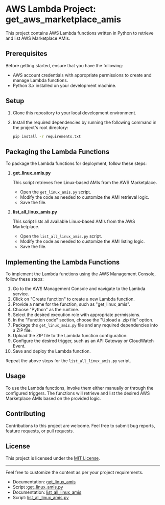 # AWS Lambda Project: get_aws_marketplace_amis

This project contains AWS Lambda functions written in Python to retrieve and list AWS Marketplace AMIs.

## Prerequisites

Before getting started, ensure that you have the following:

- AWS account credentials with appropriate permissions to create and manage Lambda functions.
- Python 3.x installed on your development machine.

## Setup

1. Clone this repository to your local development environment.
2. Install the required dependencies by running the following command in the project's root directory:

   ```bash
   pip install -r requirements.txt
   ```

## Packaging the Lambda Functions

To package the Lambda functions for deployment, follow these steps:

1. **get_linux_amis.py**

   This script retrieves free Linux-based AMIs from the AWS Marketplace.

   - Open the `get_linux_amis.py` script.
   - Modify the code as needed to customize the AMI retrieval logic.
   - Save the file.

2. **list_all_linux_amis.py**

   This script lists all available Linux-based AMIs from the AWS Marketplace.

   - Open the `list_all_linux_amis.py` script.
   - Modify the code as needed to customize the AMI listing logic.
   - Save the file.

## Implementing the Lambda Functions

To implement the Lambda functions using the AWS Management Console, follow these steps:

1. Go to the AWS Management Console and navigate to the Lambda service.
2. Click on "Create function" to create a new Lambda function.
3. Provide a name for the function, such as "get_linux_amis".
4. Choose "Python" as the runtime.
5. Select the desired execution role with appropriate permissions.
6. In the "Function code" section, choose the "Upload a .zip file" option.
7. Package the `get_linux_amis.py` file and any required dependencies into a ZIP file.
8. Upload the ZIP file to the Lambda function configuration.
9. Configure the desired trigger, such as an API Gateway or CloudWatch Event.
10. Save and deploy the Lambda function.

Repeat the above steps for the `list_all_linux_amis.py` script.

## Usage

To use the Lambda functions, invoke them either manually or through the configured triggers. The functions will retrieve and list the desired AWS Marketplace AMIs based on the provided logic.

## Contributing

Contributions to this project are welcome. Feel free to submit bug reports, feature requests, or pull requests.

## License

This project is licensed under the [MIT License](LICENSE).

---

Feel free to customize the content as per your project requirements.
- Documentation: [get_linux_amis](get_linux_amis.md)
- Script :[get_linux_amis.py](get_linux_amis.py)
- Documentation: [list_all_linux_amis](list_all_linux_amis.md)
- Script: [list_all_linux_amis.py](list_all_linux_amis.py)
